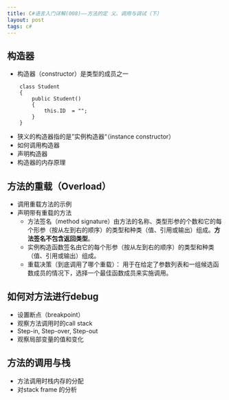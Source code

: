 ```yaml
---
title: C#语言入门详解(008)——方法的定 义、调用与调试（下）
layout: post
tags: c#
---
```


## 构造器
* 构造器（constructor）是类型的成员之一
``` 
	class Student
	{
		public Student()
		{
			this.ID  = "";
		}
	}
```
* 狭义的构造器指的是”实例构造器“（instance constructor）
* 如何调用构造器
* 声明构造器
* 构造器的内存原理

## 方法的重载（Overload）
* 调用重载方法的示例
* 声明带有重载的方法
  * 方法签名（method signature）由方法的名称、类型形参的个数和它的每个形参（按从左到右的顺序）的类型和种类（值、引用或输出）组成。**方法签名不包含返回类型**。
  * 实例构造函数签名由它的每个形参（按从左到右的顺序）的类型和种类（值、引用或输出）组成。
  * 重载决策（到底调用了哪个重载）： 用于在给定了参数列表和一组候选函数成员的情况下，选择一个最佳函数成员来实施调用。

## 如何对方法进行debug
* 设置断点（breakpoint）
* 观察方法调用时的call stack
* Step-in, Step-over, Step-out
* 观察局部变量的值和变化

## 方法的调用与栈
* 方法调用时栈内存的分配
 * 对stack frame 的分析
